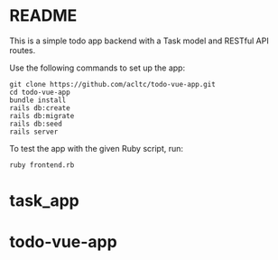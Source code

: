 # README

This is a simple todo app backend with a Task model and RESTful API routes.

Use the following commands to set up the app:
```
git clone https://github.com/acltc/todo-vue-app.git
cd todo-vue-app
bundle install
rails db:create
rails db:migrate
rails db:seed
rails server
```

To test the app with the given Ruby script, run:
```
ruby frontend.rb
```
# task_app
# todo-vue-app
